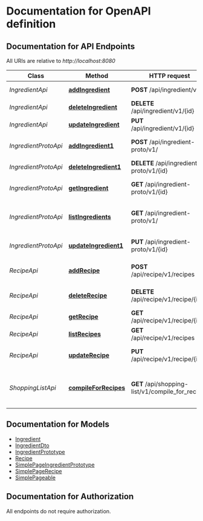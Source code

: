 # Documentation for OpenAPI definition

<a name="documentation-for-api-endpoints"></a>
## Documentation for API Endpoints

All URIs are relative to *http://localhost:8080*

Class | Method | HTTP request | Description
------------ | ------------- | ------------- | -------------
*IngredientApi* | [**addIngredient**](Apis/IngredientApi.md#addingredient) | **POST** /api/ingredient/v1/ | Add a new ingredient
*IngredientApi* | [**deleteIngredient**](Apis/IngredientApi.md#deleteingredient) | **DELETE** /api/ingredient/v1/{id} | Delete an ingredient
*IngredientApi* | [**updateIngredient**](Apis/IngredientApi.md#updateingredient) | **PUT** /api/ingredient/v1/{id} | Update an ingredient
*IngredientProtoApi* | [**addIngredient1**](Apis/IngredientProtoApi.md#addingredient1) | **POST** /api/ingredient-proto/v1/ | Add a new ingredient prototype
*IngredientProtoApi* | [**deleteIngredient1**](Apis/IngredientProtoApi.md#deleteingredient1) | **DELETE** /api/ingredient-proto/v1/{id} | Delete an ingredient
*IngredientProtoApi* | [**getIngredient**](Apis/IngredientProtoApi.md#getingredient) | **GET** /api/ingredient-proto/v1/{id} | Retrieve an ingredient prototype
*IngredientProtoApi* | [**listIngredients**](Apis/IngredientProtoApi.md#listingredients) | **GET** /api/ingredient-proto/v1/ | Get a list of all ingredient prototypes
*IngredientProtoApi* | [**updateIngredient1**](Apis/IngredientProtoApi.md#updateingredient1) | **PUT** /api/ingredient-proto/v1/{id} | Update an ingredient prototype
*RecipeApi* | [**addRecipe**](Apis/RecipeApi.md#addrecipe) | **POST** /api/recipe/v1/recipes | Add a new ingredient prototype
*RecipeApi* | [**deleteRecipe**](Apis/RecipeApi.md#deleterecipe) | **DELETE** /api/recipe/v1/recipe/{id} | Delete an existing recipe
*RecipeApi* | [**getRecipe**](Apis/RecipeApi.md#getrecipe) | **GET** /api/recipe/v1/recipe/{id} | Retrieve a recipe
*RecipeApi* | [**listRecipes**](Apis/RecipeApi.md#listrecipes) | **GET** /api/recipe/v1/recipes | Get a list of all recipes
*RecipeApi* | [**updateRecipe**](Apis/RecipeApi.md#updaterecipe) | **PUT** /api/recipe/v1/recipe/{id} | Update an existing recipe
*ShoppingListApi* | [**compileForRecipes**](Apis/ShoppingListApi.md#compileforrecipes) | **GET** /api/shopping-list/v1/compile_for_recipes | Compile a ingredient shopping list for a list of recipes


<a name="documentation-for-models"></a>
## Documentation for Models

 - [Ingredient](.//Models/Ingredient.md)
 - [IngredientDto](.//Models/IngredientDto.md)
 - [IngredientPrototype](.//Models/IngredientPrototype.md)
 - [Recipe](.//Models/Recipe.md)
 - [SimplePageIngredientPrototype](.//Models/SimplePageIngredientPrototype.md)
 - [SimplePageRecipe](.//Models/SimplePageRecipe.md)
 - [SimplePageable](.//Models/SimplePageable.md)


<a name="documentation-for-authorization"></a>
## Documentation for Authorization

All endpoints do not require authorization.
